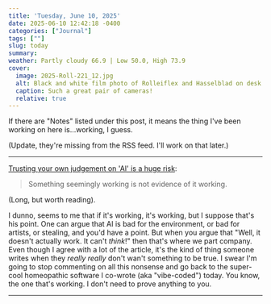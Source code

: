 ```yaml
---
title: 'Tuesday, June 10, 2025'
date: 2025-06-10 12:42:18 -0400
categories: ["Journal"]
tags: [""]
slug: today
summary: 
weather: Partly cloudy 66.9 | Low 50.0, High 73.9
cover: 
  image: 2025-Roll-221_12.jpg
  alt: Black and white film photo of Rolleiflex and Hasselblad on desk
  caption: Such a great pair of cameras!
  relative: true
---
```


If there are "Notes" listed under this post, it means the thing I've been working on here is...working, I guess.

(Update, they're missing from the RSS feed. I'll work on that later.)

----

[Trusting your own judgement on 'AI' is a huge risk](https://www.baldurbjarnason.com/2025/trusting-your-own-judgement-on-ai/):

> Something seemingly working is not evidence of it working.

(Long, but worth reading).

I dunno, seems to me that if it's working, it's working, but I suppose that's his point. One can argue that AI is bad for the environment, or bad for artists, or stealing, and you'd have a point. But when you argue that "Well, it doesn't actually work. It can't _think_!" then that's where we part company. Even though I agree with a lot of the article, it's the kind of thing someone writes when they _really really_ don't wan't something to be true. I swear I'm going to stop commenting on all this nonsense and go back to the super-cool homeopathic software I co-wrote (aka "vibe-coded") today. You know, the one that's working. I don't need to prove anything to you.

----



